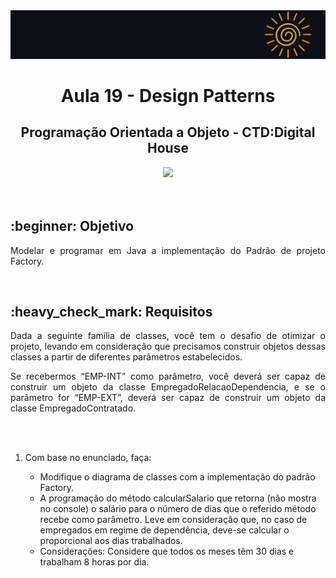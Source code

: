 <div align="center"><img src="https://github.com/lipollis/Imagens-Git/blob/main/banner_assinatura.svg" /></div>

<h1 align="center"> Aula 19 - Design Patterns </h1>
<h2 align="center"> Programação Orientada a Objeto - CTD:Digital House </h2>

<div align="center">
  <img src="https://cdn.jsdelivr.net/gh/devicons/devicon/icons/java/java-original-wordmark.svg" width="70px"/>
  <br>
  <br>
</div>  

<br>
<h2>:beginner: Objetivo</h2>

<p align="justify">Modelar e programar em Java a implementação do Padrão de projeto Factory.</p>

<br>
<h2>:heavy_check_mark: Requisitos </h2>

<p align="justify">Dada a seguinte família de classes, você tem o desafio de otimizar o projeto, levando em consideração que precisamos construir objetos dessas classes a partir de diferentes parâmetros estabelecidos.<br></p>

<p align="justify">Se recebermos “EMP-INT” como parâmetro, você deverá ser capaz de construir um objeto da classe EmpregadoRelacaoDependencia, e se o parâmetro for “EMP-EXT”, deverá ser capaz de construir um objeto da classe EmpregadoContratado.<br></p>
<br>
<br>

<ol>
  <li>Com base no enunciado, faça:</li>
    <ul>
      <li>Modifique o diagrama de classes com a implementação do padrão Factory.</li>
      <li>A programação do método calcularSalario que retorna (não mostra no console) o salário para o número de dias que o referido método recebe como parâmetro. Leve em consideração que, no caso de empregados em regime de dependência, deve-se calcular o proporcional aos dias trabalhados.</li>
      <li>Considerações: Considere que todos os meses têm 30 dias e trabalham 8 horas por dia.</li>

  </ul>
</ol>
